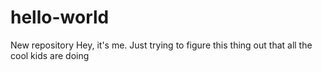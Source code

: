 # hello-world
New repository
Hey, it's me. Just trying to figure this thing out that all the cool kids are doing
